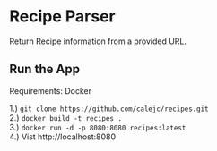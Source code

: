 Recipe Parser
==

Return Recipe information from a provided URL.  



Run the App
--
Requirements: Docker

1.)  `git clone https://github.com/calejc/recipes.git`  
2.) `docker build -t recipes .`  
3.) `docker run -d -p 8080:8080 recipes:latest`  
4.) Vist http://localhost:8080   
